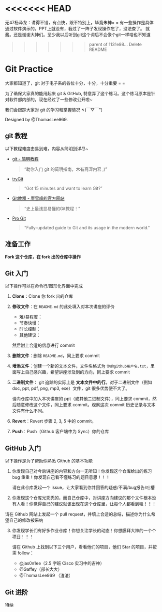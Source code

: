 <<<<<<< HEAD
=======
无47杨泽龙：讲得不错，有点快，跟不特别上，毕竟朱神= =
有一些操作是具体通过软件演示的，PPT上就没有，我过了一阵子发现操作忘了，没法查了。
就酱。还是谢谢大神们。至少我以后听到git这个词后不会像个git一样啥也不知道

>>>>>>> parent of 1131e98... Delete README
# Git Practice

大家都知道了，git 对于电子系的各位十分，十分，十分重要 = =

为了确保大家真的能用起来 git & GitHub, 特意弄了这个练习。这个练习原本是针对软件部内部的，现在经过了一些修改公开啦~

我们会跟踪大家对 git 的学习和掌握情况 ↖(￣▽￣")

Designed by @ThomasLee969.

## git 教程

以下教程难度由易到难，内容从简明到详尽~

- [git - 简明教程](http://rogerdudler.github.io/git-guide/index.zh.html)
    > “助你入门 git 的简明指南，木有高深内容 ;)”

- [tryGit](https://try.github.io)
    > “Got 15 minutes and want to learn Git?”

- [Git教程 - 廖雪峰的官方网站](http://www.liaoxuefeng.com/wiki/0013739516305929606dd18361248578c67b8067c8c017b000)
    > “史上最浅显易懂的Git教程！”

- [Pro Git](http://git-scm.com/book/zh/v2)
    > "Fully-updated guide to Git and its usage in the modern world."

## 准备工作

**Fork 这个仓库，在 fork 出的仓库中操作**

## Git 入门

以下操作可以在命令行/图形化界面中完成

1. **Clone**：Clone 你 fork 出的仓库
2. **修改文件**：在 `README.md` 的此处填入对本次讲座的评价

    - 难/易程度：
    - 节奏快慢：
    - 时长控制：
    - 其他建议：

   然后附上合适的信息进行 commit
3. **删除文件**：删除 `README.md`，同上要求 commit
4. **增添文件**：创建一个新的文本文件，文件名格式为 `你的github用户名.txt`，里面写上自己感兴趣，希望讲座涉及到的方向，同上要求 commit
5. **二进制文件**：
    git 追踪的实际上是 **文本文件中的行**。对于二进制文件（例如 doc, ppt, pdf, png, mp3, exe）文件，git 很多优势便不大了。

    请向仓库中加入本次讲座的 ppt（或其他二进制文件），同上要求 commit，然后随意修改这个文件，同上要求 commit。观察这次 commit 历史记录与文本文件有什么不同。
6. **Revert**：Revert 步骤 2, 3, 5 中的 commit。
7. **Push**：Push（Github 客户端中为 Sync）你的仓库

## GitHub 入门

以下操作是为了帮助你熟悉 Github 的基本功能

1. 你发现自己对今后讲座的内容和方向一无所知！你发现这个仓库给出的练习 bug 重重！你发现自己看不懂练习的题目意思！！！

   请在此仓库发起一个 issue，让大家看到你并回答的疑惑/不满/bug报告/吐槽

2. 你发现这个仓库光秃秃的，而自己仓库中，对讲座方向建议的那个文件根本没有人看！你觉得自己的建议就该出现在这个仓库里，让每个人都看到哇！！！

  请在 Github 网站上发起一个 pull request，并填上合适的总结，描述你为什么希望自己的修改被采纳

3. 你发现学长们有好多作业仓库！你想关注学长的动态！你想膜拜大神的一个个项目！！！

   请在 Github 上找到以下三个用户，看看他们的项目，他们 Star 的项目，并按需 follow：
   - @jas0n1ee（2.5 字班 Cisco 实习中的吉神）
   - @Gaffey（部长大大）
   - @ThomasLee969 （渣渣）

## Git 进阶

待续
